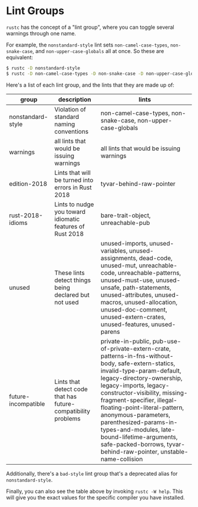 # Lint Groups

`rustc` has the concept of a "lint group", where you can toggle several warnings
through one name.

For example, the `nonstandard-style` lint sets `non-camel-case-types`,
`non-snake-case`, and `non-upper-case-globals` all at once. So these are
equivalent:

```bash
$ rustc -D nonstandard-style
$ rustc -D non-camel-case-types -D non-snake-case -D non-upper-case-globals
```

Here's a list of each lint group, and the lints that they are made up of:

| group               | description                                                   | lints                                                                                                                                                                                                                                                                                                                                                                                                                                                                                  |
|---------------------|---------------------------------------------------------------|----------------------------------------------------------------------------------------------------------------------------------------------------------------------------------------------------------------------------------------------------------------------------------------------------------------------------------------------------------------------------------------------------------------------------------------------------------------------------------------|
| nonstandard-style   | Violation of standard naming conventions                      | non-camel-case-types, non-snake-case, non-upper-case-globals                                                                                                                                                                                                                                                                                                                                                                                                                           |
| warnings            | all lints that would be issuing warnings                      | all lints that would be issuing warnings                                                                                                                                                                                                                                                                                                                                                                                                                                               |
| edition-2018        | Lints that will be turned into errors in Rust 2018            | tyvar-behind-raw-pointer                                                                                                                                                                                                                                                                                                                                                                                                                                                               |
| rust-2018-idioms    | Lints to nudge you toward idiomatic features of Rust 2018     | bare-trait-object, unreachable-pub                                                                                                                                                                                                                                                                                                                                                                                                                                                     |
| unused              | These lints detect things being declared but not used         | unused-imports, unused-variables, unused-assignments, dead-code, unused-mut, unreachable-code, unreachable-patterns, unused-must-use, unused-unsafe, path-statements, unused-attributes, unused-macros, unused-allocation, unused-doc-comment, unused-extern-crates, unused-features, unused-parens                                                                                                                                                                                    |
| future-incompatible | Lints that detect code that has future-compatibility problems | private-in-public, pub-use-of-private-extern-crate, patterns-in-fns-without-body, safe-extern-statics, invalid-type-param-default, legacy-directory-ownership, legacy-imports, legacy-constructor-visibility, missing-fragment-specifier, illegal-floating-point-literal-pattern, anonymous-parameters, parenthesized-params-in-types-and-modules, late-bound-lifetime-arguments, safe-packed-borrows, tyvar-behind-raw-pointer, unstable-name-collision |

Additionally, there's a `bad-style` lint group that's a deprecated alias for `nonstandard-style`.

Finally, you can also see the table above by invoking `rustc -W help`. This will give you the exact values for the specific
compiler you have installed.
